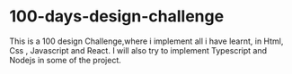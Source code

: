 # 100-days-design-challenge

This is a 100 design Challenge,where i implement all i have learnt, in Html, Css , Javascript and React. I will also try to implement Typescript and Nodejs in some of the project.

